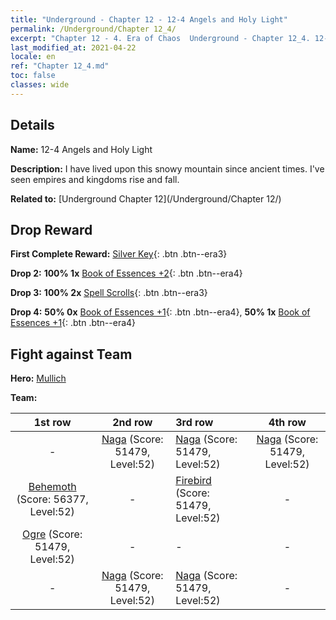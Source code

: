 ```yaml
---
title: "Underground - Chapter 12 - 12-4 Angels and Holy Light"
permalink: /Underground/Chapter 12_4/
excerpt: "Chapter 12 - 4. Era of Chaos  Underground - Chapter 12_4. 12-4 Angels and Holy Light"
last_modified_at: 2021-04-22
locale: en
ref: "Chapter 12_4.md"
toc: false
classes: wide
---
```


## Details

 **Name:** 12-4 Angels and Holy Light

 **Description:** I have lived upon this snowy mountain since ancient times. I've seen empires and kingdoms rise and fall.

 **Related to:** [Underground Chapter 12](/Underground/Chapter 12/)

## Drop Reward

 **First Complete Reward:** [Silver Key](/Items/con_693/){: .btn .btn--era3}

 **Drop 2:** **100% 1x** [Book of Essences +2](/Items/mat_53/){: .btn .btn--era4}

 **Drop 3:** **100% 2x** [Spell Scrolls](/Items/con_694/){: .btn .btn--era3}

 **Drop 4:** **50% 0x** [Book of Essences +1](/Items/mat_46/){: .btn .btn--era4}, **50% 1x** [Book of Essences +1](/Items/mat_46/){: .btn .btn--era4}


## Fight against Team
 **Hero:** [Mullich](/heroes/Mullich/)

 **Team:**


  | 1st row | 2nd row | 3rd row | 4th row |
  |:----:|:----:|:----|:----:|
  | - | [Naga](/units/Naga/) (Score: 51479, Level:52)  | [Naga](/units/Naga/) (Score: 51479, Level:52)  | [Naga](/units/Naga/) (Score: 51479, Level:52)  |
  | [Behemoth](/units/Behemoth/) (Score: 56377, Level:52)  | - | [Firebird](/units/Firebird/) (Score: 51479, Level:52)  | - |
  | [Ogre](/units/Ogre/) (Score: 51479, Level:52)  | - | - | - |
  | - | [Naga](/units/Naga/) (Score: 51479, Level:52)  | [Naga](/units/Naga/) (Score: 51479, Level:52)  | - |


